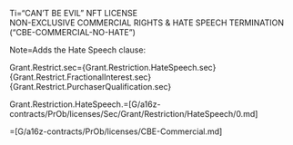 Ti=“CAN’T BE EVIL” NFT LICENSE<br>NON-EXCLUSIVE COMMERCIAL RIGHTS & HATE SPEECH TERMINATION (“CBE-COMMERCIAL-NO-HATE”)

Note=Adds the Hate Speech clause:

Grant.Restrict.sec={Grant.Restriction.HateSpeech.sec} {Grant.Restrict.FractionalInterest.sec} {Grant.Restrict.PurchaserQualification.sec}

Grant.Restriction.HateSpeech.=[G/a16z-contracts/PrOb/licenses/Sec/Grant/Restriction/HateSpeech/0.md]

=[G/a16z-contracts/PrOb/licenses/CBE-Commercial.md]


